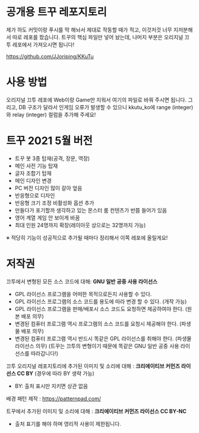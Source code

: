 # 공개용 트꾸 레포지토리

제가 하도 커밋이랑 푸시를 막 해놔서 제대로 작동할 때가 적고, 이것저것 너무 지저분해서 따로 레포를 팠습니다.
트꾸의 핵심 파일만 넣어 놨는데, 나머지 부분은 오리지널 끄투 레포에서 가져오시면 됩니다!

https://github.com/JJoriping/KKuTu

# 사용 방법
오리지널 끄투 레포에 Web이랑 Game만 지워서 여기의 파일로 바꿔 주시면 됩니다.
그리고, DB 구조가 달라서 인게임 오류가 발생할 수 있으니 kkutu_ko에 range (integer)와 relay (integer) 컬럼을 추가해 주세요!

# 트꾸 2021 5월 버전
- 트꾸 봇 3종 탑재(공격, 장문, 역장)
- 메인 사전 기능 탑재
- 글자 조합기 탑재
- 메인 디자인 변경
- PC 버전 디자인 많이 갈아 엎음
- 반응형으로 디자인
- 반응형 크기 조정 비활성화 옵션 추가
- 만들다가 포기할까 생각하고 있는 몬스터 룸 컨텐츠가 반쯤 들어가 있음
- 영어 계열 게임 안 보이게 바꿈
- 최대 인원 24명까지 확장(레이아웃 상으로는 32명까지 가능)

※ 적당히 기능이 성공적으로 추가될 때마다 정리해서 이쪽 레포에 올릴게요!

# 저작권

끄투에서 변형된 모든 소스 코드에 대해: **GNU 일반 공중 사용 라이선스**
- GPL 라이선스 프로그램을 어떠한 목적으로든지 사용할 수 있다.
- GPL 라이선스 프로그램의 소스 코드를 용도에 따라 변경 할 수 있다. (개작 가능)
- GPL 라이선스 프로그램을 판매/배포시 소스 코드도 요청하면 제공하여야 한다. (원본 배포 의무)
- 변경된 컴퓨터 프로그램 역시 프로그램의 소스 코드를 요청시 제공해야 한다. (파생물 배포 의무)
- 변경된 컴퓨터 프로그램 역시 반드시 똑같은 GPL 라이선스를 취해야 한다. (파생물 라이선스 의무)
(트꾸는 끄투의 변형이기 때문에 똑같은 GNU 일반 공중 사용 라이선스를 따라갑니다!)

끄투 오리지널 레포지토리에 추가된 이미지 및 소리에 대해 : **크리에이티브 커먼즈 라이선스 CC BY** (경우에 따라 BY 생략 가능)
- BY: 출처 표시만 지키면 상관 없음

배경 패턴 제작 : https://patternpad.com/

트꾸에서 추가된 이미지 및 소리에 대해 : **크리에이티브 커먼즈 라이선스 CC BY-NC**
- 출처 표기를 해야 하며 영리적 사용이 제한됩니다.
